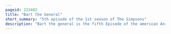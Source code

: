 ```yaml
---
pageid: 223482
title: "Bart the General"
short_summary: "5th episode of the 1st season of The Simpsons"
description: "Bart the general is the fifth Episode of the american Animation Tv Series the Simpsons. It aired on Fox in the united States on 4 february 1990. In the episode Bart Simpson uses Grampa's Help to Battle local bully nelson Muntz. Bart unites the Neighborhood Children against Nelson and defeats him. The Episode was directed by david Silverman and was written by John Swartzwelder for the first Time."
---
```

